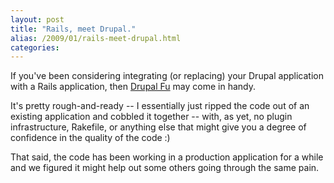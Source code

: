 ```yaml
---
layout: post
title: "Rails, meet Drupal."
alias: /2009/01/rails-meet-drupal.html
categories:
---
```

If you've been considering integrating (or replacing) your Drupal application with a Rails application, then [Drupal Fu](https://github.com/harukizaemon/redhillonrails/tree/master/drupal_fu) may come in handy.

It's pretty rough-and-ready -- I essentially just ripped the code out of an existing application and cobbled it together -- with, as yet, no plugin infrastructure, Rakefile, or anything else that might give you a degree of confidence in the quality of the code :)

That said, the code has been working in a production application for a while and we figured it might help out some others going through the same pain.
